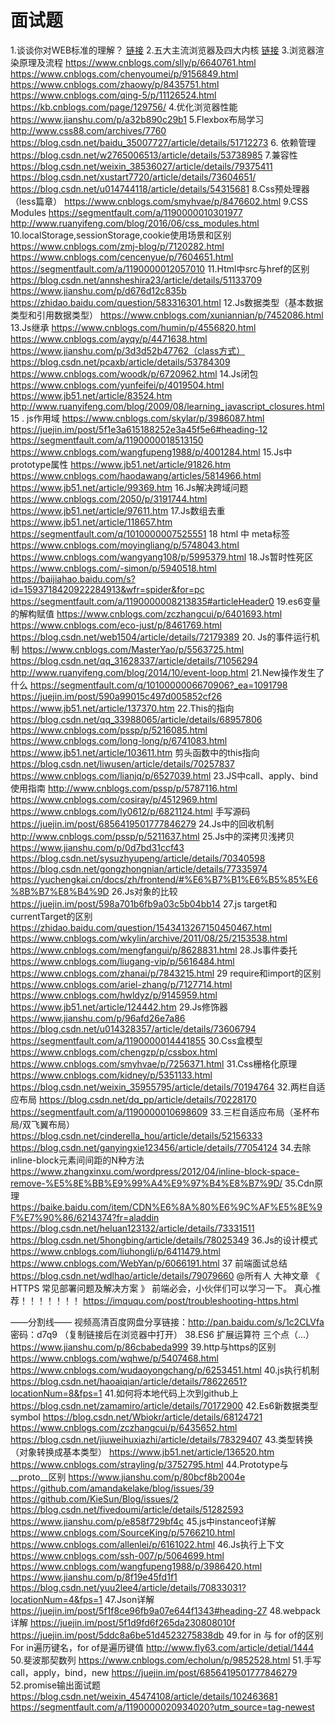 # 面试题
1.谈谈你对WEB标准的理解？
[链接](https://www.jianshu.com/p/659c6a0989c5)
2.五大主流浏览器及四大内核
[链接](https://blog.csdn.net/yuyanjing123456789/article/details/78689595)
3.浏览器渲染原理及流程
https://www.cnblogs.com/slly/p/6640761.html
https://www.cnblogs.com/chenyoumei/p/9156849.html
https://www.cnblogs.com/zhaowy/p/8435751.html
https://www.cnblogs.com/qing-5/p/11126524.html
https://kb.cnblogs.com/page/129756/
4.优化浏览器性能
https://www.jianshu.com/p/a32b890c29b1
5.Flexbox布局学习
http://www.css88.com/archives/7760
https://blog.csdn.net/baidu_35007727/article/details/51712273
6. 依赖管理
https://blog.csdn.net/w2765006513/article/details/53738985
7.兼容性
https://blog.csdn.net/weixin_38536027/article/details/79375411
https://blog.csdn.net/xustart7720/article/details/73604651/
https://blog.csdn.net/u014744118/article/details/54315681
8.Css预处理器（less篇章）
https://www.cnblogs.com/smyhvae/p/8476602.html
9.CSS Modules
https://segmentfault.com/a/1190000010301977
http://www.ruanyifeng.com/blog/2016/06/css_modules.html
10.localStorage,sessionStorage,cookie使用场景和区别
https://www.cnblogs.com/zmj-blog/p/7120282.html
https://www.cnblogs.com/cencenyue/p/7604651.html
https://segmentfault.com/a/1190000012057010
11.Html中src与href的区别
https://blog.csdn.net/annsheshira23/article/details/51133709
https://www.jianshu.com/p/d676d12c835b
https://zhidao.baidu.com/question/583316301.html
12.Js数据类型（基本数据类型和引用数据类型）
https://www.cnblogs.com/xuniannian/p/7452086.html
13.Js继承
https://www.cnblogs.com/humin/p/4556820.html
https://www.cnblogs.com/ayqy/p/4471638.html
https://www.jianshu.com/p/3d3d52b47762（class方式）
https://blog.csdn.net/pcaxb/article/details/53784309
https://www.cnblogs.com/woodk/p/6720962.html
14.Js闭包
https://www.cnblogs.com/yunfeifei/p/4019504.html
https://www.jb51.net/article/83524.htm
http://www.ruanyifeng.com/blog/2009/08/learning_javascript_closures.html
15 . js作用域
https://www.cnblogs.com/skylar/p/3986087.html
https://juejin.im/post/5f1e3a615188252e3a45f5e6#heading-12
https://segmentfault.com/a/1190000018513150
https://www.cnblogs.com/wangfupeng1988/p/4001284.html
15.Js中prototype属性
https://www.jb51.net/article/91826.htm
https://www.cnblogs.com/haodawang/articles/5814966.html
https://www.jb51.net/article/99369.htm
16.Js解决跨域问题
https://www.cnblogs.com/2050/p/3191744.html
https://www.jb51.net/article/97611.htm
17.Js数组去重
https://www.jb51.net/article/118657.htm
https://segmentfault.com/q/1010000007525551
18 html 中 meta标签
https://www.cnblogs.com/moyingliang/p/5748043.html
https://www.cnblogs.com/wangyang108/p/5995379.html
18.Js暂时性死区
https://www.cnblogs.com/-simon/p/5940518.html
https://baijiahao.baidu.com/s?id=1593718420922284913&wfr=spider&for=pc
https://segmentfault.com/a/1190000008213835#articleHeader0
19.es6变量的解构赋值
https://www.cnblogs.com/zczhangcui/p/6401693.html
https://www.cnblogs.com/eco-just/p/8461769.html
https://blog.csdn.net/web1504/article/details/72179389
20. Js的事件运行机制
https://www.cnblogs.com/MasterYao/p/5563725.html
https://blog.csdn.net/qq_31628337/article/details/71056294
http://www.ruanyifeng.com/blog/2014/10/event-loop.html
21.New操作发生了什么
https://segmentfault.com/q/1010000006670906?_ea=1091798
https://juejin.im/post/590a99015c497d005852cf26
https://www.jb51.net/article/137370.htm
22.This的指向
https://blog.csdn.net/qq_33988065/article/details/68957806
https://www.cnblogs.com/pssp/p/5216085.html
https://www.cnblogs.com/long-long/p/6741083.html
https://www.jb51.net/article/103611.htm
剪头函数中的this指向
https://blog.csdn.net/liwusen/article/details/70257837
https://www.cnblogs.com/lianjq/p/6527039.html
23.JS中call、apply、bind使用指南
http://www.cnblogs.com/pssp/p/5787116.html
https://www.cnblogs.com/cosiray/p/4512969.html
https://www.cnblogs.com/ly0612/p/6821124.html
手写源码
https://juejin.im/post/6856419501777846279
24.Js中的回收机制
http://www.cnblogs.com/pssp/p/5211637.html
25.Js中的深拷贝浅拷贝
https://www.jianshu.com/p/0d7bd31ccf43
https://blog.csdn.net/sysuzhyupeng/article/details/70340598
https://blog.csdn.net/gongzhongnian/article/details/77335974
https://yuchengkai.cn/docs/zh/frontend/#%E6%B7%B1%E6%B5%85%E6%8B%B7%E8%B4%9D
26.Js对象的比较
https://juejin.im/post/598a701b6fb9a03c5b04bb14
27.js target和currentTarget的区别
https://zhidao.baidu.com/question/1543413267150450467.html
https://www.cnblogs.com/wkylin/archive/2011/08/25/2153538.html
https://www.cnblogs.com/mengfangui/p/8628831.html
28.Js事件委托
https://www.cnblogs.com/liugang-vip/p/5616484.html
https://www.cnblogs.com/zhanai/p/7843215.html
29  require和import的区别
https://www.cnblogs.com/ariel-zhang/p/7127714.html
https://www.cnblogs.com/hwldyz/p/9145959.html
https://www.jb51.net/article/124442.htm
29.Js修饰器
https://www.jianshu.com/p/96afd26e7a86
https://blog.csdn.net/u014328357/article/details/73606794
https://segmentfault.com/a/1190000014441855
30.Css盒模型
https://www.cnblogs.com/chengzp/p/cssbox.html
https://www.cnblogs.com/smyhvae/p/7256371.html
31.Css栅格化原理
https://www.cnblogs.com/kidney/p/5351133.html
https://blog.csdn.net/weixin_35955795/article/details/70194764
32.两栏自适应布局
https://blog.csdn.net/dq_pp/article/details/70228170
https://segmentfault.com/a/1190000010698609
33.三栏自适应布局（圣杯布局/双飞翼布局）
https://blog.csdn.net/cinderella_hou/article/details/52156333
https://blog.csdn.net/ganyingxie123456/article/details/77054124
34.去除inline-block元素间间距的N种方法
https://www.zhangxinxu.com/wordpress/2012/04/inline-block-space-remove-%E5%8E%BB%E9%99%A4%E9%97%B4%E8%B7%9D/
35.Cdn原理
https://baike.baidu.com/item/CDN%E6%8A%80%E6%9C%AF%E5%8E%9F%E7%90%86/6214374?fr=aladdin
https://blog.csdn.net/heluan123132/article/details/73331511
https://blog.csdn.net/5hongbing/article/details/78025349
36.Js的设计模式
https://www.cnblogs.com/liuhongli/p/6411479.html
https://www.cnblogs.com/WebYan/p/6066191.html
37 前端面试总结
https://blog.csdn.net/wdlhao/article/details/79079660
@所有人
大神文章 《 HTTPS 常见部署问题及解决方案 》 前端必会，小伙伴们可以学习一下。
真心推荐！！！！！！！
https://imququ.com/post/troubleshooting-https.html

——分割线——
视频高清百度网盘分享链接：http://pan.baidu.com/s/1c2CLVfa 密码：d7q9
（复制链接后在浏览器中打开）
38.ES6 扩展运算符 三个点（...）
https://www.jianshu.com/p/86cbabeda999
39.http与https的区别
https://www.cnblogs.com/wqhwe/p/5407468.html
https://www.cnblogs.com/wudaoyongchang/p/6253451.html
40.js执行机制
https://blog.csdn.net/haoaiqian/article/details/78622651?locationNum=8&fps=1
41.如何将本地代码上次到github上
https://blog.csdn.net/zamamiro/article/details/70172900
42.Es6新数据类型symbol
https://blog.csdn.net/Wbiokr/article/details/68124721
https://www.cnblogs.com/zczhangcui/p/6435652.html
https://blog.csdn.net/jiuweihuxiazhi/article/details/78329407
43.类型转换（对象转换成基本类型）
https://www.jb51.net/article/136520.htm
https://www.cnblogs.com/strayling/p/3752795.html
44.Prototype与__proto__区别
https://www.jianshu.com/p/80bcf8b2004e
https://github.com/amandakelake/blog/issues/39
https://github.com/KieSun/Blog/issues/2
https://blog.csdn.net/fivedoumi/article/details/51282593
https://www.jianshu.com/p/e858f729bf4c
45.js中instanceof详解
https://www.cnblogs.com/SourceKing/p/5766210.html
https://www.cnblogs.com/allenlei/p/6161022.html
46.Js执行上下文
https://www.cnblogs.com/ssh-007/p/5064699.html
https://www.cnblogs.com/wangfupeng1988/p/3986420.html
https://www.jianshu.com/p/8f19e45fd1f1
https://blog.csdn.net/yuu2lee4/article/details/70833031?locationNum=4&fps=1
47.Json详解
https://juejin.im/post/5f1f8ce96fb9a07e644f1343#heading-27
48.webpack详解
https://juejin.im/post/5f1d9fd6f265da230808010f
https://juejin.im/post/5ddc8a6be51d4523275838db
49.for in 与 for of的区别
For in遍历键名，for of是遍历键值
http://www.fly63.com/article/detial/1444
50.斐波那契数列
https://www.cnblogs.com/echolun/p/9852528.html
51.手写call，apply，bind，new
https://juejin.im/post/6856419501777846279
52.promise输出面试题
https://blog.csdn.net/weixin_45474108/article/details/102463681
https://segmentfault.com/a/1190000020934020?utm_source=tag-newest